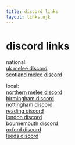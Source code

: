 ```yaml
---
title: discord links
layout: links.njk
---
```


# discord links

national:  
[uk melee discord](https://discord.melee.uk)  
[scotland melee discord](https://scotland.melee.uk)  

local:  
[northern melee discord](https://discord.gg/ZYGDeQzZK9)  
[birmingham discord](https://bham.melee.uk)  
[nottingham discord](https://discord.gg/eTYjVeNyhq)  
[reading discord](https://discord.com/invite/49eZvVzCNC)  
[london discord](https://discord.gg/XThRMuybmz)  
[bournemouth discord](https://discord.gg/yxtPcew7gV)  
[oxford discord](https://discord.gg/sq5JRzYuyu)  
[leeds discord](https://leeds.melee.uk) 

